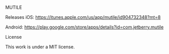 MUTILE


Releases
iOS: https://itunes.apple.com/us/app/mutile/id904732348?mt=8



Android: https://play.google.com/store/apps/details?id=com.jetberry.mutile


License

This work is under a MIT license.